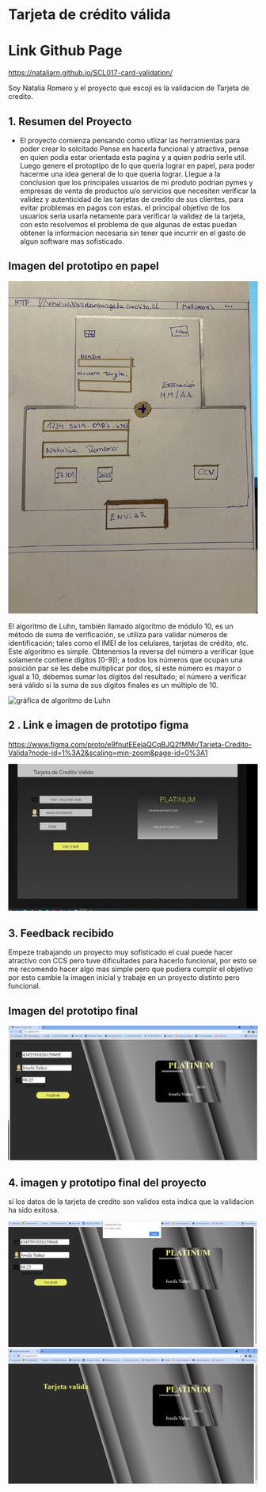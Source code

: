 # Tarjeta de crédito válida

#  Link Github Page

https://nataliarn.github.io/SCL017-card-validation/

Soy Natalia Romero y el proyecto que escoji es la validacion de Tarjeta de credito.

## 1. Resumen del Proyecto

- El proyecto comienza pensando como utlizar las herramientas para poder crear lo solcitado
Pense en hacerla funcional y atractiva, pense en quien podia estar orientada
esta pagina y a quien podria serle util. Luego genere el protoptipo de lo que queria lograr en papel, 
para poder hacerme una idea general de lo que queria lograr.
Llegue a la conclusion que los principales usuarios de mi produto podrian pymes y empresas de venta de productos
u/o servicios que necesiten verificar la validez y autenticidad de las tarjetas de credito de sus clientes, para 
evitar problemas en pagos con estas.
el principal objetivo de los usuarios seria usarla netamente para verificar la validez de la tarjeta, con esto resolvemos
el problema de que algunas de estas puedan obtener la informacion necesaria sin tener que incurrir en el gasto de 
algun software mas sofisticado.

## Imagen del prototipo en papel

![Prototipo1](https://github.com/NataliaRN/SCL017-card-validation/blob/master/Imagenes/Prototipo/Prototipo-1.png)



El algoritmo de Luhn, también llamado algoritmo de módulo 10, es un método de suma de verificación,
se utiliza para validar números de identificación; tales como el IMEI de los celulares, 
tarjetas de crédito, etc.
Este algoritmo es simple. Obtenemos la reversa del número a verificar (que solamente contiene
dígitos [0-9]); a todos los números que ocupan una posición par se les debe multiplicar por dos,
si este número es mayor o igual a 10, debemos sumar los dígitos del resultado; el número a verificar 
será válido si la suma de sus dígitos finales es un múltiplo de 10.

![gráfica de algoritmo de Luhn](https://www.101computing.net/wp/wp-content/uploads/Luhn-Algorithm.png)



## 2 . Link e imagen de prototipo figma

https://www.figma.com/proto/e9fnutEEejaQCqBJQ2fMMr/Tarjeta-Credito-Valida?node-id=1%3A2&scaling=min-zoom&page-id=0%3A1

![Figma](https://github.com/NataliaRN/SCL017-card-validation/blob/master/Imagenes/Prototipo-Figma-Final.png)



## 3. Feedback recibido 

Empeze trabajando un proyecto muy sofisticado el cual puede hacer atractivo con CCS pero tuve dificultades
para hacerlo funcional, por esto se me recomendo hacer algo mas simple pero que pudiera cumplir el objetivo
por esto cambie la imagen inicial y trabaje en un proyecto distinto pero funcional.



## Imagen del prototipo final

![Prototipo-Final](https://github.com/NataliaRN/SCL017-card-validation/blob/master/Imagenes/Prototipo-Final.png)


## 4. imagen y prototipo final del proyecto
si los datos de la tarjeta de credito son validos esta indica que la validacion ha sido exitosa.

![Error](https://github.com/NataliaRN/SCL017-card-validation/blob/master/Imagenes/Error.png)
![TCV](https://github.com/NataliaRN/SCL017-card-validation/blob/master/Imagenes/TC-Valida.png)











